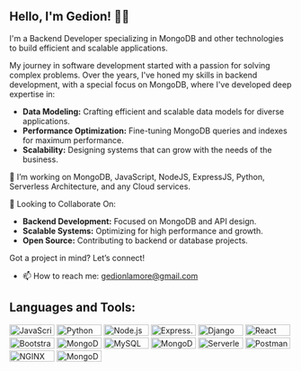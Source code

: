 ## Hello, I'm Gedion! 👨‍💻

I'm a Backend Developer specializing in MongoDB and other technologies to build efficient and scalable applications.

My journey in software development started with a passion for solving complex problems. Over the years, I've honed my skills in backend development, with a special focus on MongoDB, where I've developed deep expertise in:

- **Data Modeling:** Crafting efficient and scalable data models for diverse applications.
- **Performance Optimization:** Fine-tuning MongoDB queries and indexes for maximum performance.
- **Scalability:** Designing systems that can grow with the needs of the business.

👯 I’m working on MongoDB, JavaScript, NodeJS, ExpressJS, Python, Serverless Architecture, and any Cloud services.

🤝 Looking to Collaborate On:
- **Backend Development:** Focused on MongoDB and API design.
- **Scalable Systems:** Optimizing for high performance and growth.
- **Open Source:** Contributing to backend or database projects.

Got a project in mind? Let’s connect!

- 📫 How to reach me: gedionlamore@gmail.com

## Languages and Tools:

<div>
    <img src="https://img.shields.io/badge/-JavaScript-black?style=flat&logo=javascript" alt="JavaScript" width="80" height="20"/>
    <img src="https://img.shields.io/badge/-Python-black?style=flat&logo=python" alt="Python" width="80" height="20"/>
    <img src="https://img.shields.io/badge/-Node.js-black?style=flat&logo=node.js" alt="Node.js" width="80" height="20"/>
    <img src="https://img.shields.io/badge/-Express.js-black?style=flat&logo=express" alt="Express.js" width="80" height="20"/>
    <img src="https://img.shields.io/badge/-Django-black?style=flat&logo=django&logoColor=white" alt="Django" width="80" height="20"/>
    <img src="https://img.shields.io/badge/-React-black?style=flat&logo=react" alt="React" width="80" height="20"/>
    <img src="https://img.shields.io/badge/-Bootstrap-black?style=flat&logo=bootstrap&logoColor=white" alt="Bootstrap" width="80" height="20"/>
    <img src="https://img.shields.io/badge/-MongoDB-black?style=flat&logo=mongodb" alt="MongoDB" width="80" height="20"/>
    <img src="https://img.shields.io/badge/-MySQL-black?style=flat&logo=mysql" alt="MySQL" width="80" height="20"/>
    <img src="https://img.shields.io/badge/-MongoDB_Atlas-black?style=flat&logo=mongodb" alt="MongoDB Atlas" width="80" height="20"/>
    <img src="https://img.shields.io/badge/-Serverless-black?style=flat&logo=serverless" alt="Serverless" width="80" height="20"/>
    <img src="https://img.shields.io/badge/-Postman-black?style=flat&logo=postman" alt="Postman" width="80" height="20"/>
    <img src="https://img.shields.io/badge/NGINX-009639?style=flat&logo=nginx&logoColor=white" alt="NGINX" width="80" height="20"/>
    <img src="https://img.shields.io/badge/MongoDB_Ops_Manager-009639?style=flat&logo=mongodb&logoColor=%2347a248" alt="MongoDB Ops Manager" width="80" height="20"/>
</div>
